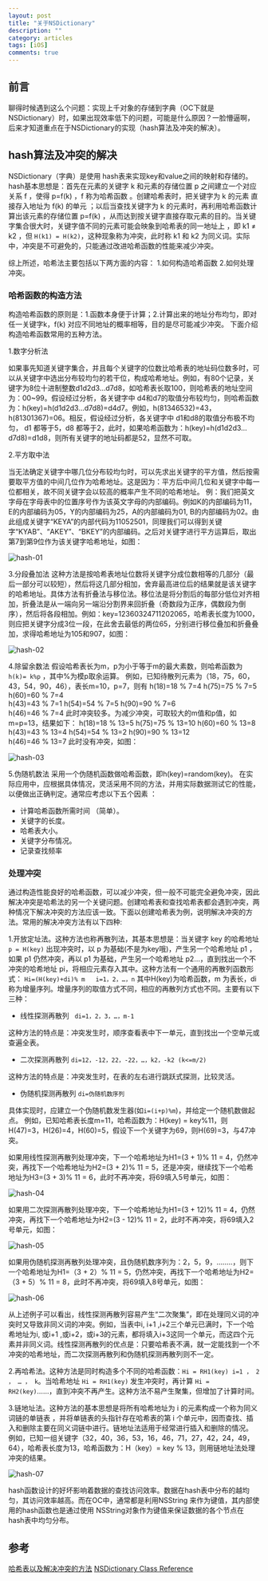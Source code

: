 ```yaml
---
layout: post
title: "关于NSDictionary"
description: ""
category: articles
tags: [iOS]
comments: true
---
```


## 前言

聊得时候遇到这么个问题：实现上千对象的存储到字典（OC下就是NSDictionary）时，如果出现效率低下的问题，可能是什么原因？一脸懵逼啊，后来才知道重点在于NSDictionary的实现（hash算法及冲突的解决）。

## hash算法及冲突的解决

NSDictionary（字典）是使用 hash表来实现key和value之间的映射和存储的。hash基本思想是：首先在元素的关键字 k 和元素的存储位置 p 之间建立一个对应关系 f ，使得 p=f(k) ，f 称为哈希函数 。创建哈希表时，把关键字为 k 的元素 直接存入地址为 f(k) 的单元 ；以后当查找关键字为 k 的元素时，再利用哈希函数计算出该元素的存储位置 p=f(k) ，从而达到按关键字直接存取元素的目的。当关键字集合很大时，关键字值不同的元素可能会映象到哈希表的同一地址上 ，即  k1 ≠ k2  ，但  `H(k1) = H(k2)`，这种现象称为冲突，此时称 k1 和 k2 为同义词。实际中，冲突是不可避免的，只能通过改进哈希函数的性能来减少冲突。

综上所述，哈希法主要包括以下两方面的内容：
1.如何构造哈希函数
2.如何处理冲突。

### 哈希函数的构造方法

构造哈希函数的原则是：1.函数本身便于计算；2.计算出来的地址分布均匀，即对任一关键字k，f(k) 对应不同地址的概率相等，目的是尽可能减少冲突。
下面介绍构造哈希函数常用的五种方法。

1.数字分析法

如果事先知道关键字集合，并且每个关键字的位数比哈希表的地址码位数多时，可以从关键字中选出分布较均匀的若干位，构成哈希地址。例如，有80个记录，关键字为8位十进制整数d1d2d3…d7d8，如哈希表长取100，则哈希表的地址空间为：00~99。假设经过分析，各关键字中 d4和d7的取值分布较均匀，则哈希函数为：h(key)=h(d1d2d3…d7d8)=d4d7。例如，h(81346532)=43，h(81301367)=06。相反，假设经过分析，各关键字中 d1和d8的取值分布极不均匀， d1 都等于5，d8 都等于2，此时，如果哈希函数为：h(key)=h(d1d2d3…d7d8)=d1d8，则所有关键字的地址码都是52，显然不可取。

2.平方取中法

当无法确定关键字中哪几位分布较均匀时，可以先求出关键字的平方值，然后按需要取平方值的中间几位作为哈希地址。这是因为：平方后中间几位和关键字中每一位都相关，故不同关键字会以较高的概率产生不同的哈希地址。
例：我们把英文字母在字母表中的位置序号作为该英文字母的内部编码。例如K的内部编码为11，E的内部编码为05，Y的内部编码为25，A的内部编码为01, B的内部编码为02。由此组成关键字“KEYA”的内部代码为11052501，同理我们可以得到关键字“KYAB”、“AKEY”、“BKEY”的内部编码。之后对关键字进行平方运算后，取出第7到第9位作为该关键字哈希地址，如图：

![hash-01](https://lettleprince.github.io/images/20160711-NSDictionary/hash-01.png)

3.分段叠加法
这种方法是按哈希表地址位数将关键字分成位数相等的几部分（最后一部分可以较短），然后将这几部分相加，舍弃最高进位后的结果就是该关键字的哈希地址。具体方法有折叠法与移位法。移位法是将分割后的每部分低位对齐相加，折叠法是从一端向另一端沿分割界来回折叠（奇数段为正序，偶数段为倒序），然后将各段相加。例如：key=12360324711202065，哈希表长度为1000，则应把关键字分成3位一段，在此舍去最低的两位65，分别进行移位叠加和折叠叠加，求得哈希地址为105和907，如图：

![hash-02](https://lettleprince.github.io/images/20160711-NSDictionary/hash-02.png)

4.除留余数法
假设哈希表长为m，p为小于等于m的最大素数，则哈希函数为 `h(k)= k%p` ，其中%为模p取余运算。
例如，已知待散列元素为（18，75，60，43，54，90，46），表长m=10，p=7，则有
    h(18)=18 % 7=4    h(75)=75 % 7=5    h(60)=60 % 7=4   
    h(43)=43 % 7=1    h(54)=54 % 7=5    h(90)=90 % 7=6   
    h(46)=46 % 7=4
此时冲突较多。为减少冲突，可取较大的m值和p值，如m=p=13，结果如下：
    h(18)=18 % 13=5    h(75)=75 % 13=10    h(60)=60 % 13=8    
    h(43)=43 % 13=4    h(54)=54 % 13=2     h(90)=90 % 13=12   
    h(46)=46 % 13=7
此时没有冲突，如图：

![hash-03](https://lettleprince.github.io/images/20160711-NSDictionary/hash-03.png)

5.伪随机数法
采用一个伪随机函数做哈希函数，即h(key)=random(key)。
在实际应用中，应根据具体情况，灵活采用不同的方法，并用实际数据测试它的性能，以便做出正确判定。通常应考虑以下五个因素 ：

- 计算哈希函数所需时间 （简单）。
- 关键字的长度。
- 哈希表大小。
- 关键字分布情况。
- 记录查找频率

### 处理冲突

通过构造性能良好的哈希函数，可以减少冲突，但一般不可能完全避免冲突，因此解决冲突是哈希法的另一个关键问题。创建哈希表和查找哈希表都会遇到冲突，两种情况下解决冲突的方法应该一致。下面以创建哈希表为例，说明解决冲突的方法。常用的解决冲突方法有以下四种:

1.开放定址法。这种方法也称再散列法，其基本思想是：当关键字 key 的哈希地址 `p = H(key)` 出现冲突时，以 p 为基础(不是为key哦)，产生另一个哈希地址 p1 ，如果 p1 仍然冲突，再以 p1 为基础，产生另一个哈希地址 p2…，直到找出一个不冲突的哈希地址 pi，将相应元素存入其中。这种方法有一个通用的再散列函数形式：
`Hi=(H(key)+di)% m   i=1，2，…，n`
其中H(key)为哈希函数，m 为表长，di称为增量序列。增量序列的取值方式不同，相应的再散列方式也不同。主要有以下三种：

- 线性探测再散列 ` di=1，2，3，…，m-1`

这种方法的特点是：冲突发生时，顺序查看表中下一单元，直到找出一个空单元或查遍全表。

- 二次探测再散列 `di=12，-12，22，-22，…，k2，-k2 (k<=m/2)`

这种方法的特点是：冲突发生时，在表的左右进行跳跃式探测，比较灵活。

- 伪随机探测再散列 `di=伪随机数序列`

具体实现时，应建立一个伪随机数发生器(如`i=(i+p)%m`)，并给定一个随机数做起点。
例如，已知哈希表长度m=11，哈希函数为：H(key) = key%11，则H(47)=3，H(26)=4，H(60)=5，假设下一个关键字为69，则H(69)=3，与47冲突。

如果用线性探测再散列处理冲突，下一个哈希地址为H1=(3 + 1)% 11 = 4，仍然冲突，再找下一个哈希地址为H2=(3 + 2)% 11 = 5，还是冲突，继续找下一个哈希地址为H3=(3 + 3)% 11 = 6，此时不再冲突，将69填入5号单元，如图：

![hash-04](https://lettleprince.github.io/images/20160711-NSDictionary/hash-04.png)

如果用二次探测再散列处理冲突，下一个哈希地址为H1=(3 + 12)% 11 = 4，仍然冲突，再找下一个哈希地址为H2=(3 - 12)% 11 = 2，此时不再冲突，将69填入2号单元，如图：

![hash-05](https://lettleprince.github.io/images/20160711-NSDictionary/hash-05.png)

如果用伪随机探测再散列处理冲突，且伪随机数序列为：2，5，9，……..，则下一个哈希地址为H1=（3 + 2）% 11 = 5，仍然冲突，再找下一个哈希地址为H2=（3 + 5）% 11 = 8，此时不再冲突，将69填入8号单元，如图：

![hash-06](https://lettleprince.github.io/images/20160711-NSDictionary/hash-06.png)

从上述例子可以看出，线性探测再散列容易产生“二次聚集”，即在处理同义词的冲突时又导致非同义词的冲突。例如，当表中i, i+1 ,i+2三个单元已满时，下一个哈希地址为i, 或i+1 ,或i+2，或i+3的元素，都将填入i+3这同一个单元，而这四个元素并非同义词。线性探测再散列的优点是：只要哈希表不满，就一定能找到一个不冲突的哈希地址，而二次探测再散列和伪随机探测再散列则不一定。

2.再哈希法。这种方法是同时构造多个不同的哈希函数：`Hi = RH1(key) i=1 ， 2 ， … ， k`。当哈希地址 `Hi = RH1(key)` 发生冲突时，再计算 `Hi = RH2(key)`……，直到冲突不再产生。这种方法不易产生聚集，但增加了计算时间。

3.链地址法。这种方法的基本思想是将所有哈希地址为 i 的元素构成一个称为同义词链的单链表 ，并将单链表的头指针存在哈希表的第 i 个单元中，因而查找、插入和删除主要在同义词链中进行。链地址法适用于经常进行插入和删除的情况。
例如，已知一组关键字（32，40，36，53，16，46，71，27，42，24，49，64），哈希表长度为13，哈希函数为：H（key）= key % 13，则用链地址法处理冲突的结果。

![hash-07](https://lettleprince.github.io/images/20160711-NSDictionary/hash-07.png)

hash函数设计的好坏影响着数据的查找访问效率。数据在hash表中分布的越均匀，其访问效率越高。而在OC中，通常都是利用NSString 来作为键值，其内部使用的hash函数也是通过使用 NSString对象作为键值来保证数据的各个节点在hash表中均匀分布。


## 参考

[哈希表以及解决冲突的方法](http://blog.csdn.net/it_bloggers/article/details/21334123?utm_source=tuicool&utm_medium=referral)
[NSDictionary Class Reference](https://developer.apple.com/library/ios/documentation/Cocoa/Reference/Foundation/Classes/NSDictionary_Class/index.html#//apple_ref/doc/uid/TP40003648)


